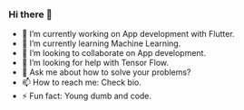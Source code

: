 ### Hi there 👋


- 🔭 I’m currently working on App development with Flutter.
- 🌱 I’m currently learning Machine Learning.
- 👯 I’m looking to collaborate on App development.
- 🤔 I’m looking for help with Tensor Flow.
- 💬 Ask me about how to solve your problems?
- 📫 How to reach me: Check bio.
- ⚡ Fun fact: Young dumb and code.
